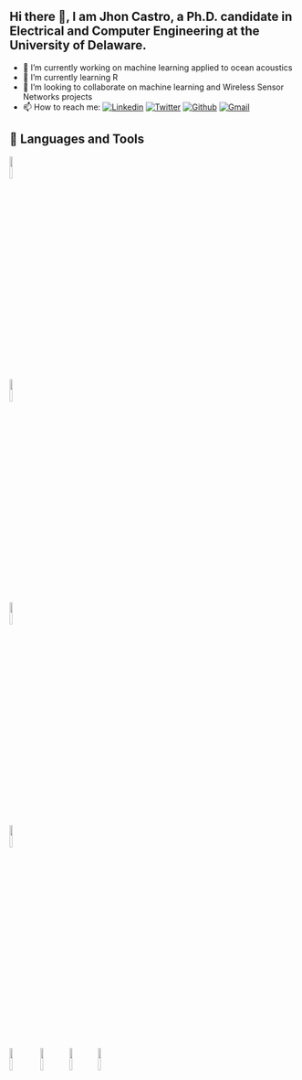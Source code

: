 ## Hi there 👋, I am Jhon Castro, a Ph.D. candidate in Electrical and Computer Engineering at the University of Delaware.

- 🔭 I’m currently working on machine learning applied to ocean acoustics
- 🌱 I’m currently learning R
- 👯 I’m looking to collaborate on machine learning and Wireless Sensor Networks projects
- 📫 How to reach me:
[![Linkedin](https://img.shields.io/badge/-LinkedIn-blue?style=flat&logo=Linkedin&logoColor=white)](https://www.linkedin.com/in/jhon-castro95/)  [![Twitter](https://img.shields.io/badge/-Twitter-00acee?style=flat&logo=Twitter&logoColor=white)](https://twitter.com/jcastro295)  [![Github](https://img.shields.io/badge/-Github-000?style=flat&logo=Github&logoColor=white)](https://github.com/jcastro295)  [![Gmail](https://img.shields.io/badge/-Gmail-c71610?style=flat&logo=Gmail&logoColor=white)](mailto:jcastro@udel.edu)


## 📌 Languages and Tools

<code><img width="10%" src="https://www.vectorlogo.zone/logos/python/python-ar21.svg"></code> <code>
<code><img width="10%" src="https://www.vectorlogo.zone/logos/w3_html5/w3_html5-ar21.svg"></code> <code><img width="10%" src="https://www.vectorlogo.zone/logos/netlifyapp_watercss/netlifyapp_watercss-ar21.svg"></code> <code><img width="10%" src="https://www.vectorlogo.zone/logos/javascript/javascript-ar21.svg"></code> <img width="10%" src="https://www.vectorlogo.zone/logos/nodejs/nodejs-ar21.svg"></code>
<code><img width="10%" src="https://www.vectorlogo.zone/logos/php/php-ar21.svg"></code><code><img width="10%" src="https://www.vectorlogo.zone/logos/github/github-ar21.svg"></code><code><img width="10%" src="https://www.vectorlogo.zone/logos/pugjs/pugjs-ar21.svg"></code>

